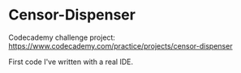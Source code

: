 # Censor-Dispenser
Codecademy challenge project:
https://www.codecademy.com/practice/projects/censor-dispenser

First code I've written with a real IDE.
